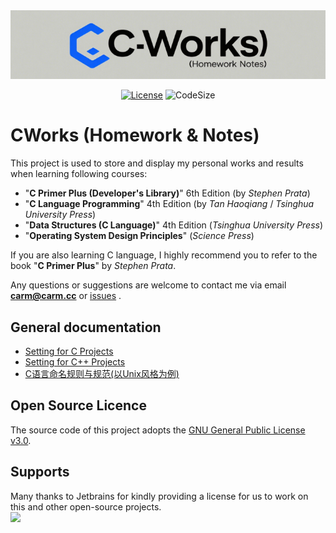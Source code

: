 <div align=center>
<img src=".doc/banner.png" alt="Project Banner" />

[![License](https://img.shields.io/github/license/CarmJos/configured)](https://www.gnu.org/licenses/lgpl-3.0.html)
![CodeSize](https://img.shields.io/github/languages/code-size/CarmJos/CWorks)

</div>

# CWorks (Homework & Notes)

This project is used to store and display my personal works and results
when learning following courses:

- "**C Primer Plus (Developer's Library)**" 6th Edition (by _Stephen Prata_)
- "**C Language Programming**" 4th Edition (by _Tan Haoqiang_ / _Tsinghua University Press_)
- "**Data Structures (C Language)**" 4th Edition  (_Tsinghua University Press_)
- "**Operating System Design Principles**" (_Science Press_)

If you are also learning C language, I highly recommend you to refer to the book "**C Primer Plus**" by _Stephen Prata_.

Any questions or suggestions are welcome to contact me
via email [**carm@carm.cc**](mailto:carm@carm.cc) or [issues](https://github.com/CarmJos/CWorks/issues/new) .

## General documentation

- [Setting for C Projects](.doc/SETTINGS_C.md)
- [Setting for C++ Projects](.doc/SETTINGS_CPP.md)
- [C语言命名规则与规范(以Unix风格为例)](.doc/NAME_RULES.md)

## Open Source Licence

The source code of this project adopts the [GNU General Public License v3.0](https://opensource.org/licenses/GPL-3.0).

## Supports

Many thanks to Jetbrains for kindly providing a license for us to work on this and other open-source projects.  
[![](https://resources.jetbrains.com/storage/products/company/brand/logos/jb_beam.svg)](https://www.jetbrains.com/?from=https://github.com/CarmJos/CWorks)
